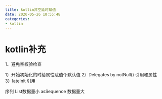 ```yaml
---
title: kotlin非空延时赋值
date: 2020-05-26 10:55:48
categories:
- kotlin
---
```

# kotlin补充
1、避免空校验检查

1）开始初始化的时给属性赋值个默认值
2）Delegates by notNull() 引用和属性
3）lateinit 引用

序列
List数据量小
asSequence 数据量大
